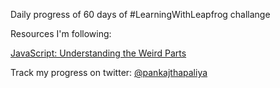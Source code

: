 Daily progress of 60 days of #LearningWithLeapfrog challange

Resources I'm following:

[JavaScript: Understanding the Weird Parts](https://www.udemy.com/course/understand-javascript/)

Track my progress on twitter: [@pankajthapaliya](https://twitter.com/pankajthapaliya/)
